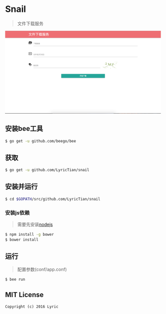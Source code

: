 # Snail
> 文件下载服务

![screenshot](https://raw.githubusercontent.com/LyricTian/snail/master/static/img/screenshot.png)

## 安装bee工具

``` bash
$ go get -u github.com/beego/bee
```

## 获取

``` bash
$ go get -u github.com/LyricTian/snail
```

## 安装并运行

``` bash
$ cd $GOPATH/src/github.com/LyricTian/snail
```

### 安装js依赖

> 需要先安装[nodejs](https://nodejs.org)

``` bash
$ npm install -g bower
$ bower install
```

## 运行

> 配置参数(conf/app.conf)

``` bash
$ bee run
```

## MIT License

```
Copyright (c) 2016 Lyric
```